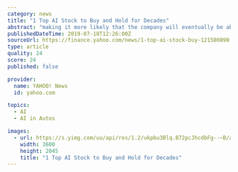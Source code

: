 ```yaml
---
category: news
title: "1 Top AI Stock to Buy and Hold for Decades"
abstract: "making it more likely that the company will eventually be able to benefit from artificial intelligence. For example, Waymo's projected value over the next decade could reach as high as $100 ..."
publishedDateTime: 2019-07-18T12:26:00Z
sourceUrl: https://finance.yahoo.com/news/1-top-ai-stock-buy-121500890.html
type: article
quality: 24
score: 24
published: false

provider:
  name: YAHOO! News
  id: yahoo.com

topics:
  - AI
  - AI in Autos

images:
  - url: https://s.yimg.com/uu/api/res/1.2/ukpbu3Blq.B72pcJhcdbFg--~B/aD0yMDQ1O3c9MzYwMDtzbT0xO2FwcGlkPXl0YWNoeW9u/http://media.zenfs.com/en-US/homerun/motleyfool.com/2090a014b362a836f8fc08fe0158b496
    width: 3600
    height: 2045
    title: "1 Top AI Stock to Buy and Hold for Decades"
---
```

